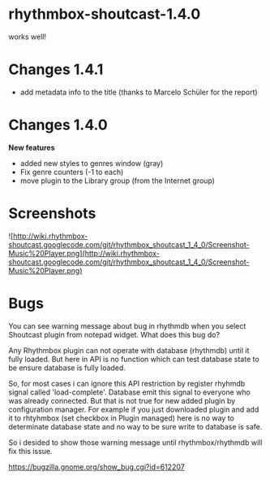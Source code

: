 # rhythmbox-shoutcast-1.4.0 #

works well!

# Changes 1.4.1 #
  * add metadata info to the title (thanks to Marcelo Schüler for the report)

# Changes 1.4.0 #

**New features**
  * added new styles to genres window (gray)
  * Fix genre counters (-1 to each)
  * move plugin to the Library group (from the Internet group)

# Screenshots #

![http://wiki.rhythmbox-shoutcast.googlecode.com/git/rhythmbox_shoutcast_1_4_0/Screenshot-Music%20Player.png](http://wiki.rhythmbox-shoutcast.googlecode.com/git/rhythmbox_shoutcast_1_4_0/Screenshot-Music%20Player.png)

# Bugs #

You can see warning message about bug in rhythmdb when you select Shoutcast plugin from notepad widget. What does this bug do?

Any Rhythmbox plugin can not operate with database (rhythmdb) until it fully loaded. But here in API is no function which can test database state to be ensure database is fully loaded.

So, for most cases i can ignore this API restriction by register rhyhmdb signal called 'load-complete'. Database emit this signal to everyone who was already connected. But that is not true for new added plugin by configuration manager. For example if you just downloaded plugin and add it to rhtyhmbox (set checkbox in Plugin managed) here is no way to determinate database state and no way to be sure write to database is safe.

So i desided to show those warning message until rhythmbox/rhythmdb will fix this issue.

https://bugzilla.gnome.org/show_bug.cgi?id=612207
